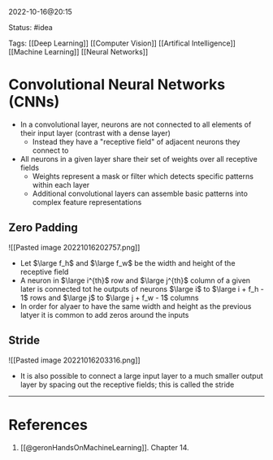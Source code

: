 2022-10-16@20:15

Status: #idea

Tags: [[Deep Learning]] [[Computer Vision]] [[Artifical Intelligence]] [[Machine Learning]] [[Neural Networks]]

# Convolutional Neural Networks (CNNs)
* In a convolutional layer, neurons are not connected to all elements of their input layer (contrast with a dense layer)
	* Instead they have a "receptive field" of adjacent neurons they connect to
* All neurons in a given layer share their set of weights over all receptive fields
	* Weights represent a mask or filter which detects specific patterns within each layer
	* Additional convolutional layers can assemble basic patterns into complex feature representations

## Zero Padding
![[Pasted image 20221016202757.png]]
* Let $\large f_h$ and $\large f_w$ be the width and height of the receptive field
* A neuron in $\large i^{th}$ row and $\large j^{th}$ column of a given later is connected tot he outputs of neurons $\large i$ to $\large i + f_h - 1$ rows and $\large j$ to $\large j + f_w - 1$ columns
* In order for alyaer to have the same width and height as the previous latyer it is common to add zeros around the inputs

## Stride
![[Pasted image 20221016203316.png]]
* It is also possible to connect a large input layer to a much smaller output layer by spacing out the receptive fields; this is called the stride



---
# References
1. [[@geronHandsOnMachineLearning]]. Chapter 14.